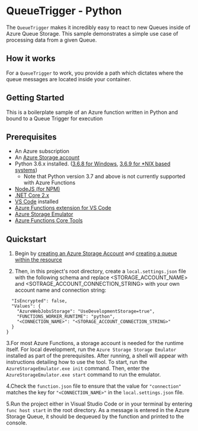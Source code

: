 # QueueTrigger - Python

The `QueueTrigger` makes it incredibly easy to react to new Queues inside of Azure Queue Storage. This sample demonstrates a simple use case of processing data from a given Queue.

## How it works

For a `QueueTrigger` to work, you provide a path which dictates where the queue messages are located inside your container.

## Getting Started

This is a boilerplate sample of an Azure function written in Python and bound to a Queue Trigger for execution

## Prerequisites

* An Azure subscription
* An [Azure Storage account](https://docs.microsoft.com/en-us/azure/storage/common/storage-quickstart-create-account?tabs=azure-portal)
* Python 3.6.x installed. ([3.6.8 for Windows](https://www.python.org/downloads/release/python-368/), [3.6.9 for *NIX based systems](https://www.python.org/downloads/release/python-369/))
  * Note that Python version 3.7 and above is not currently supported with Azure Functions
* [NodeJS (for NPM)](https://nodejs.org/)
* [.NET Core 2.x](https://dotnet.microsoft.com/download/dotnet-core/2.2)
* [VS Code](https://code.visualstudio.com/) installed
* [Azure Functions extension for VS Code](https://marketplace.visualstudio.com/items?itemName=ms-azuretools.vscode-azurefunctions)
* [Azure Storage Emulator](https://docs.microsoft.com/en-us/azure/storage/common/storage-use-emulator)
* [Azure Functions Core Tools](https://www.npmjs.com/package/azure-functions-core-tools)

## Quickstart

1. Begin by [creating an Azure Storage Account](https://docs.microsoft.com/en-us/azure/storage/common/storage-quickstart-create-account?tabs=azure-portal) and [creating a queue within the resource](https://docs.microsoft.com/en-us/azure/storage/common/storage-quickstart-create-account?tabs=azure-portal)

2. Then, in this project's root directory, create a `local.settings.json` file with the following schema and replace <STORAGE_ACCOUNT_NAME> and <SOTRAGE_ACCOUNT_CONNECTION_STRING> with your own account name and connection string:

  ```  {
    "IsEncrypted": false,
    "Values": {
      "AzureWebJobsStorage": "UseDevelopmentStorage=true",
      "FUNCTIONS_WORKER_RUNTIME": "python",
      "<CONNECTION_NAME>": "<STORAGE_ACCOUNT_CONNECTION_STRING>"
    }
  }
  ```

3.For most Azure Functions, a storage account is needed for the runtime itself. For local development, run the ```Azure Storage Storage Emulator``` installed as part of the prerequisites. After running, a shell will appear with instructions detailing how to use the tool. To start, run the `AzureStorageEmulator.exe init` command. Then, enter the `AzureStorageEmulator.exe start` command to run the emulator.

4.Check the `function.json` file to ensure that the value for `"connection"` matches the key for `"<CONNECTION_NAME>"` in the `local.settings.json` file.

5.Run the project either in Visual Studio Code or in your terminal by entering `func host start` in the root directory. As a message is entered in the Azure Storage Queue, it should be dequeued by the function and printed to the console. 